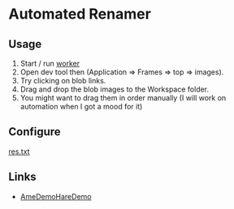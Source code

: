 # Automated Renamer

## Usage
1. Start / run [worker](rename_worker.py)
2. Open dev tool then (Application => Frames => top => images).
3. Try clicking on blob links.
4. Drag and drop the blob images to the Workspace folder.
5. You might want to drag them in order manually (I will work on automation when I got a mood for it)

## Configure
[res.txt](res.txt)

## Links
* [AmeDemoHareDemo](https://comic-walker.com/contents/detail/KDCW_AM05201400010000_68/)
